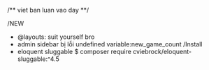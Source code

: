 /** viet ban luan vao day **/

/NEW
+ @layouts: suit yourself bro
+ admin sidebar bị lỗi undefined variable:new_game_count
/Install
+ eloquent sluggable $ composer require cviebrock/eloquent-sluggable:^4.5

